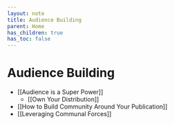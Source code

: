 ```yaml
---
layout: note
title: Audience Building
parent: Home
has_children: true
has_toc: false
---
```


# Audience Building

- [[Audience is a Super Power]]
  - [[Own Your Distribution]]
- [[How to Build Community Around Your Publication]]
- [[Leveraging Communal Forces]]
